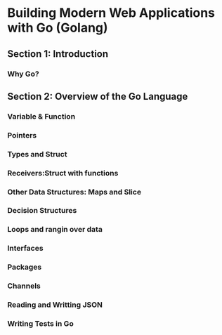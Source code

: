 # Building Modern Web Applications with Go (Golang)

## Section 1: Introduction
### Why Go?

## Section 2: Overview of the Go Language
### Variable & Function
### Pointers
### Types and Struct
### Receivers:Struct with functions
### Other Data Structures: Maps and Slice
### Decision Structures
### Loops and rangin over data
### Interfaces
### Packages
### Channels
### Reading and Writting JSON
### Writing Tests in Go